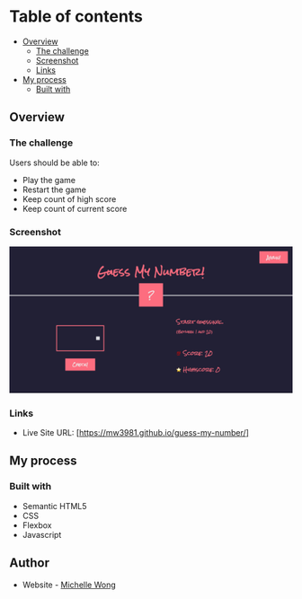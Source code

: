 # Table of contents

- [Overview](#overview)
  - [The challenge](#the-challenge)
  - [Screenshot](#screenshot)
  - [Links](#links)
- [My process](#my-process)
  - [Built with](#built-with)

## Overview

### The challenge

Users should be able to:

- Play the game
- Restart the game
- Keep count of high score
- Keep count of current score

### Screenshot

![](guess-my-number.png)

### Links

- Live Site URL: [https://mw3981.github.io/guess-my-number/]

## My process

### Built with

- Semantic HTML5
- CSS
- Flexbox
- Javascript

## Author

- Website - [Michelle Wong](https://michellewong.me/)
